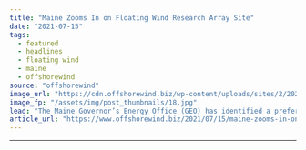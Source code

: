 ```yaml
---
title: "Maine Zooms In on Floating Wind Research Array Site"
date: "2021-07-15"
tags: 
  - featured
  - headlines
  - floating wind
  - maine
  - offshorewind
source: "offshorewind"
image_url: "https://cdn.offshorewind.biz/wp-content/uploads/sites/2/2021/07/15112003/Preferred-site-for-Maine-floating-wind-research-array_Maine-Government.jpg"
image_fp: "/assets/img/post_thumbnails/18.jpg"
lead: "The Maine Governor’s Energy Office (GEO) has identified a preferred site for the proposed floating"
article_url: "https://www.offshorewind.biz/2021/07/15/maine-zooms-in-on-floating-wind-research-array-site/"
---
```


---
